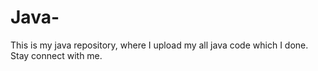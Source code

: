 # Java-
This is my java repository, where I upload my all java code which I done. Stay connect with me.
